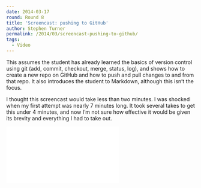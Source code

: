 ```yaml
---
date: 2014-03-17
round: Round 8
title: 'Screencast: pushing to GitHub'
author: Stephen Turner
permalink: /2014/03/screencast-pushing-to-github/
tags:
  - Video
---
```

This assumes the student has already learned the basics of version control using git (add, commit, checkout, merge, status, log), and shows how to create a new repo on GitHub and how to push and pull changes to and from that repo. It also introduces the student to Markdown, although this isn&#8217;t the focus.

I thought this screencast would take less than two minutes. I was shocked when my first attempt was nearly 7 minutes long. It took several takes to get this under 4 minutes, and now I&#8217;m not sure how effective it would be given its brevity and everything I had to take out.

<iframe width=&#8221;420&#8243; height=&#8221;315&#8243; src=&#8221;//www.youtube.com/embed/0NKWCTx2ZAQ&#8221; frameborder=&#8221;0&#8243; allowfullscreen></iframe>
